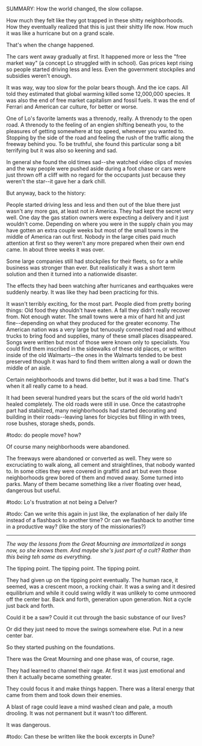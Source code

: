 SUMMARY: How the world changed, the slow collapse. 

How much they felt like they got trapped in these shitty neighborhoods.  How they eventually realized that this is just their shitty life now.  How much it was like a hurricane but on a grand scale.   

That's when the change happened.

The cars went away gradually at first.  It happened more or less the "free market way" (a concept Lo struggled with in school).  Gas prices kept rising so people started driving less and less. Even the government stockpiles and subsidies weren't enough.  

It was way, way too slow for the polar bears though.  And the ice caps.  All told they estimated that global warming killed some 12,000,000 species.  It was also the end of free market capitalism and fossil fuels.  It was the end of Ferrari and American car culture, for better or worse.  

One of Lo's favorite laments was a threnody, really.  A threnody to the open road.  A threnody to the feeling of an engien shifting beneath you, to the pleasures of getting somewhere at top speed, whenever you wanted to.  Stopping by the side of the road and feeling the rush of the traffic along the freeway behind you.   To be truthful, she found this particular song a bit terrifying but it was also so keening and sad.  

In general she found the old times sad--she watched video clips of movies and the way people were pushed aside during a foot chase or cars were just thrown off a cliff with no regard for the occupants just because they weren't the star--it gave her a dark chill. 

But anyway, back to the history: 

People started driving less and less and then out of the blue there just wasn't any more gas, at least not in America. They had kept the secret very well.  One day the gas station owners were expecting a delivery and it just wouldn't come.  Depending on where you were in the supply chain you may have gotten an extra couple weeks but most of the small towns in the middle of America ran out first.  Nobody in the large cities paid much attention at first so they weren't any more prepared when their own end came.  In about three weeks it was over. 

Some large companies still had stockpiles for their fleets, so for a while business was stronger than ever. But realistically it was a short term solution and then it turned into a nationwide disaster. 

The effects they had been watching after hurricanes and earthquakes were suddenly nearby.  It was like they had been practicing for this. 

It wasn't terribly exciting, for the most part.  People died from pretty boring things: Old food they shouldn't have eaten.  A fall they didn't really recover from.  Not enough water.  The small towns were a mix of hard hit and just fine--depending on what they produced for the greater economy.  The American nation was a very large but tenuously connected road and without trucks to bring food and supplies, many of these small places disappeared.  Songs were written but most of those were known only to specialists.  You could find them inscribed in the sidewalks of these old places, or written inside of the old Walmarts--the ones in the Walmarts tended to be best preserved though it was hard to find them written along a wall or down the middle of an aisle. 

Certain neighborhoods and towns did better, but it was a bad time.  That's when it all really came to a head. 

It had been several hundred years but the scars of the old world hadn't healed completely.  The old roads were still in use.  Once the catastrophe part had stabilized, many neighborhoods had started decorating and building in their roads--leaving lanes for bicycles but filling in with trees, rose bushes, storage sheds, ponds.   

#todo: do people move? how? 

Of course many neighborhoods were abandoned.

The freeways were abandoned or converted as well.  They were so excruciating to walk along, all cement and straightlines, that nobody wanted to.  In some cities they were covered in graffiti and art but even those neighborhoods grew bored of them and moved away.  Some turned into parks.  Many of them became something like a river floating over head, dangerous but useful. 

#todo: Lo's frustration at not being a Delver? 

#todo: Can we write this again in just like, the explanation of her daily life instead of a flashback to another time? Or can we flashback to another time in a productive way? (like the story of the missionaries?)

---

_The way the lessons from the Great Mourning are immortalized in songs now, so she knows them. And maybe she's just part of a cult? Rather than this being teh same as everything._


The tipping point. The tipping point. The tipping point. 

They had given up on the tipping point eventually.  The human race, it seemed, was a crescent moon, a rocking chair.  It was a swing and it desired equilibrium and while it could swing wildly it was unlikely to come unmoored off the center bar.  Back and forth, generation upon generation.  Not a cycle just back and forth. 

Could it be a saw?  Could it cut through the basic substance of our lives? 

Or did they just need to move the swings somewhere else.  Put in a new center bar. 

So they started pushing on the foundations. 

There was the Great Mourning and one phase was, of course, rage. 

They had learned to channel their rage.  At first it was just emotional and then it actually became something greater. 

They could focus it and make things happen.  There was a literal energy that came from them and took down their enemies.  

A blast of rage could leave a mind washed clean and pale, a mouth drooling.  It was not permanent but it wasn't too different.  

It was dangerous. 

#todo: Can these be written like the book excerpts in Dune? 